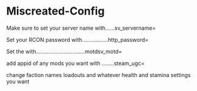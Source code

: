 # Miscreated-Config

Make sure to set your server name with......sv_servername=

Set your RCON password with.................http_password=

Set the with................................motdsv_motd=

add appid of any mods you want with ........steam_ugc=

change faction names loadouts and whatever health and stamina settings you want

